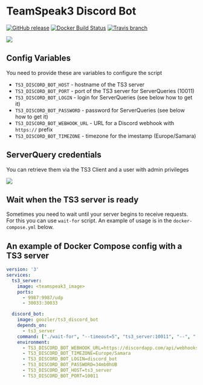 # TeamSpeak3 Discord Bot
[![GitHub release](https://img.shields.io/github/release/goozler/ts3_discord_bot.svg?style=flat-square)](https://github.com/goozler/ts3_discord_bot/releases) [![Docker Build Status](https://img.shields.io/docker/build/goozler/ts3_discord_bot.svg?style=flat-square)](https://hub.docker.com/r/goozler/ts3_discord_bot/) [![Travis branch](https://img.shields.io/travis/goozler/ts3_discord_bot/master.svg?style=flat-square)](https://travis-ci.org/goozler/ts3_discord_bot)

![](https://github.com/goozler/ts3_discord_bot/blob/master/screenshots/discord.jpg?raw=1)

Config Variables
------
You need to provide these are variables to configure the script
- ```TS3_DISCORD_BOT_HOST``` - hostname of the TS3 server
- ```TS3_DISCORD_BOT_PORT``` - port of the TS3 server for ServerQueries (10011)
- ```TS3_DISCORD_BOT_LOGIN``` - login for ServerQueries (see below how to get it)
- ```TS3_DISCORD_BOT_PASSWORD``` - password for ServerQueries (see below how to get it)
- ```TS3_DISCORD_BOT_WEBHOOK_URL``` - URL for a Discord webhook with `https://` prefix
- ```TS3_DISCORD_BOT_TIMEZONE``` - timezone for the imestamp (Europe/Samara)

ServerQuery credentials
------
You can retrieve them via the TS3 Client and a user with admin privileges

![](https://github.com/goozler/ts3_discord_bot/blob/master/screenshots/teamspeak_settings.jpg?raw=1)

Wait when the TS3 server is ready
------
Sometimes you need to wait until your server begins to receive requests. For this you can use `wait-for` script. An example of usage is in the `docker-compose.yml` below.

An example of Docker Compose config with a TS3 server
------
```yaml
version: '3'
services:
  ts3_server:
    image: <teamspeak3_image>
    ports:
      - 9987:9987/udp
      - 30033:30033

  discord_bot:
    image: goozler/ts3_discord_bot
    depends_on:
      - ts3_server
    command: ["./wait-for", "--timeout=5", "ts3_server:10011", "--", "./ts3_discord_bot"]
    environment:
      - TS3_DISCORD_BOT_WEBHOOK_URL=https://discordapp.com/api/webhooks/<webhook_id>
      - TS3_DISCORD_BOT_TIMEZONE=Europe/Samara
      - TS3_DISCORD_BOT_LOGIN=discord_bot
      - TS3_DISCORD_BOT_PASSWORD=34mb0hUB
      - TS3_DISCORD_BOT_HOST=ts3_server
      - TS3_DISCORD_BOT_PORT=10011
```
